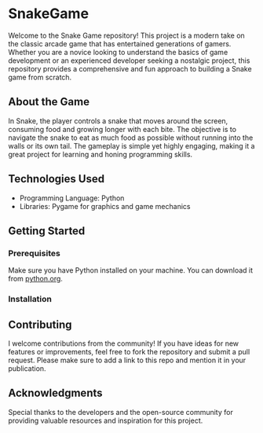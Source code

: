 # SnakeGame
Welcome to the Snake Game repository! This project is a modern take on the classic arcade game that has entertained generations of gamers. Whether you are a novice looking to understand the basics of game development or an experienced developer seeking a nostalgic project, this repository provides a comprehensive and fun approach to building a Snake game from scratch.

## About the Game
In Snake, the player controls a snake that moves around the screen, consuming food and growing longer with each bite. The objective is to navigate the snake to eat as much food as possible without running into the walls or its own tail. The gameplay is simple yet highly engaging, making it a great project for learning and honing programming skills.

## Technologies Used
* Programming Language: Python
* Libraries: Pygame for graphics and game mechanics

## Getting Started
### Prerequisites
Make sure you have Python installed on your machine. You can download it from [python.org](https://www.python.org/).

### Installation


## Contributing

I welcome contributions from the community! If you have ideas for new features or improvements, feel free to fork the repository and submit a pull request. Please make sure to add a link to this repo and mention it in your publication.

## Acknowledgments

Special thanks to the developers and the open-source community for providing valuable resources and inspiration for this project.
